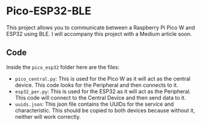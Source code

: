 # Pico-ESP32-BLE
This project allows you to communicate between a Raspberry Pi Pico W and ESP32 using BLE. I will accompany this project with a Medium article soon.

## Code

Inside the `pico_esp32` folder here are the files:

* `pico_central.py`: This is used for the Pico W as it will act as the central device. This code looks for the Peripheral and then connects to it.
* `esp32_per.py`: This is used for the ESP32 as it will act as the Peripheral. This code will connect to the Central Device and then send data to it.
* `uuids.json`: This json file contains the UUIDs for the service and characteristic. This should be copied to both devices because without it, neither will work correctly.
